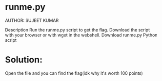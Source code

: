 # runme.py
AUTHOR: SUJEET KUMAR

Description
Run the runme.py script to get the flag. Download the script with your browser or with wget in the webshell.
Download runme.py Python script

# Solution:
Open the file and you can find the flag(idk why it's worth 100 points)
